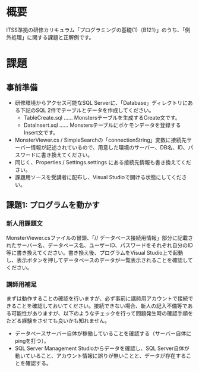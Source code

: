 # 概要

ITSS準拠の研修カリキュラム「プログラミングの基礎(1)（B121）」のうち、「例外処理」に関する課題と正解例です。

# 課題

## 事前準備
- 研修環境からアクセス可能なSQL Serverに、「Database」ディレクトリにある下記のSQL 2件でテーブルとデータを作成してください。
  - TableCreate.sql …… Monstersテーブルを生成するCreate文です。
  - DataInsert.sql …… Monstersテーブルにポケモンデータを登録するInsert文です。
- MonsterViewer.cs / SimpleSearchの「connectionString」変数に接続先サーバー情報が記述されているので、用意した環境のサーバー、DB名、ID、パスワードに書き換えてください。
- 同じく、Properties / Settings.settings にある接続先情報も書き換えてください。
- 課題用ソースを受講者に配布し、Visual Studioで開ける状態にしてください。

## 課題1: プログラムを動かす

### 新人用課題文
MonsterViewer.csファイルの冒頭、「// データベース接続用情報」部分に記載されたサーバー名、データベース名、ユーザーID、パスワードをそれぞれ自分のID等に書き換えてください。書き換え後、プログラムをVisual Studio上で起動し、表示ボタンを押してデータベースのデータが一覧表示されることを確認してください。

### 講師用補足
まずは動作することの確認を行いますが、必ず事前に講師用アカウントで接続できることを確認しておいてください。接続できない場合、新人の記入不備等である可能性がありますが、以下のようなチェックを行って問題発生時の確認手順をたどる経験をさせても良いかも知れません。

- データベースサーバー自体が稼働していることを確認する（サーバー自体にpingを打つ）。
- SQL Server Management Studioからデータを確認し、SQL Server自体が動いていること、アカウント情報に誤りが無いことと、データが存在することを確認する。

